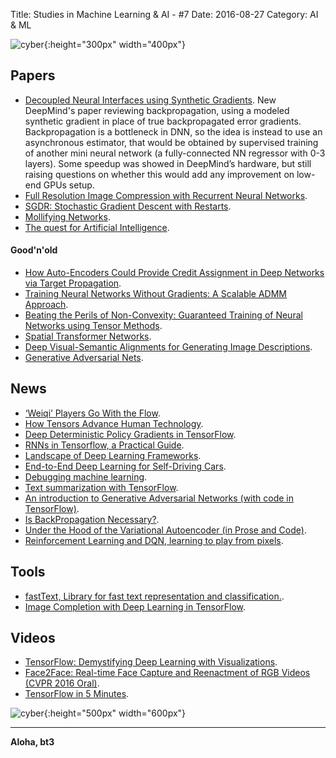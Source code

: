 Title: Studies in Machine Learning & AI - #7
Date: 2016-08-27
Category: AI & ML


![cyber](./cyberpunk/7.gif){:height="300px" width="400px"}

## Papers

* [Decoupled Neural Interfaces using Synthetic Gradients](https://arxiv.org/abs/1608.05343). New DeepMind's paper reviewing backpropagation, using a modeled synthetic gradient in place of true backpropagated error gradients. Backpropagation is a bottleneck in DNN, so the idea is instead to use an asynchronous estimator, that would be obtained by supervised training of another mini neural network (a fully-connected NN regressor with 0-3 layers). Some speedup was showed in DeepMind’s hardware, but still raising questions on whether this would add any improvement on low-end GPUs setup.
* [Full Resolution Image Compression with Recurrent
Neural Networks](http://arxiv.org/pdf/1608.05148v1.pdf).
* [SGDR: Stochastic Gradient Descent with Restarts](http://arxiv.org/pdf/1608.03983v2.pdf).
* [Mollifying Networks](http://arxiv.org/pdf/1608.04980v1.pdf).
* [The quest for Artificial Intelligence](http://ai.stanford.edu/~nilsson/QAI/qai.pdf).

#### Good'n'old

* [How Auto-Encoders Could Provide Credit Assignment in Deep Networks via Target Propagation](http://arxiv.org/abs/1407.7906).
* [Training Neural Networks Without Gradients:
A Scalable ADMM Approach](https://arxiv.org/pdf/1605.02026.pdf).
* [Beating the Perils of Non-Convexity: Guaranteed Training of Neural Networks using Tensor Methods](http://arxiv.org/abs/1506.08473).
* [Spatial Transformer Networks](https://arxiv.org/pdf/1506.02025.pdf).
* [Deep Visual-Semantic Alignments for Generating Image Descriptions](https://arxiv.org/pdf/1412.2306v2.pdf).
* [Generative Adversarial Nets](https://arxiv.org/pdf/1406.2661v1.pdf).

## News

* [‘Weiqi’ Players Go With the Flow](http://www.sixthtone.com/news/weiqi-players-go-flow).
* [How Tensors Advance Human Technology](https://medium.com/@philjama/how-tensors-advance-human-technology-3831bff0906#.mp19g9px5).
* [Deep Deterministic Policy Gradients in TensorFlow](https://pemami4911.github.io/blog_posts/2016/08/21/ddpg-rl.html).
* [RNNs in Tensorflow, a Practical Guide](http://www.wildml.com/2016/08/rnns-in-tensorflow-a-practical-guide-and-undocumented-features/).
* [Landscape of Deep Learning Frameworks](https://medium.com/@ivydatascience/landscape-of-deep-learning-frameworks-aae34564cab#.m9r6p2uvs).
* [End-to-End Deep Learning for Self-Driving Cars](https://devblogs.nvidia.com/parallelforall/deep-learning-self-driving-cars/?utm_campaign=Revue%20newsletter&utm_medium=Newsletter&utm_source=revue#.V7hqFpKnLPo.google_plusone_share).
* [Debugging machine learning](http://nlpers.blogspot.com/2016/08/debugging-machine-learning.html).
* [Text summarization with TensorFlow](https://research.googleblog.com/2016/08/text-summarization-with-tensorflow.html).
* [An introduction to Generative Adversarial Networks (with code in TensorFlow)](http://blog.aylien.com/introduction-generative-adversarial-networks-code-tensorflow/).
* [Is BackPropagation Necessary?](http://deliprao.com/archives/191).
* [Under the Hood of the Variational Autoencoder (in Prose and Code)](http://blog.fastforwardlabs.com/post/149329060653/under-the-hood-of-the-variational-autoencoder-in).
* [Reinforcement Learning and DQN, learning to play from pixels](https://rubenfiszel.github.io/posts/rl4j/2016-08-24-Reinforcement-Learning-and-DQN.html).

## Tools

* [fastText, Library for fast text representation and classification.](https://github.com/facebookresearch/fastText).
* [Image Completion with Deep Learning in TensorFlow](https://github.com/bamos/dcgan-completion.tensorflow?utm_campaign=Revue%20newsletter&utm_medium=Newsletter&utm_source=revue).


## Videos

* [TensorFlow: Demystifying Deep Learning with Visualizations](https://www.youtube.com/watch?v=GccsFBQm-d4).
* [Face2Face: Real-time Face Capture and Reenactment of RGB Videos (CVPR 2016 Oral)](https://www.youtube.com/watch?v=ohmajJTcpNk).
* [TensorFlow in 5 Minutes](https://www.youtube.com/watch?v=2FmcHiLCwTU).

![cyber](./draws/a1.png){:height="500px" width="600px"}

----

**Aloha, bt3**